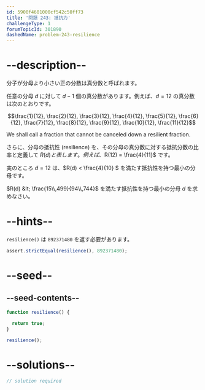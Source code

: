 ```yaml
---
id: 5900f4601000cf542c50ff73
title: '問題 243: 抵抗力'
challengeType: 1
forumTopicId: 301890
dashedName: problem-243-resilience
---
```


# --description--

分子が分母より小さい正の分数は真分数と呼ばれます。

任意の分母 $d$ に対して $d−1$ 個の真分数があります。例えば、$d = 12$ の真分数は次のとおりです。

$$\frac{1}{12}, \frac{2}{12}, \frac{3}{12}, \frac{4}{12}, \frac{5}{12}, \frac{6}{12}, \frac{7}{12}, \frac{8}{12}, \frac{9}{12}, \frac{10}{12}, \frac{11}{12}$$

We shall call a fraction that cannot be canceled down a resilient fraction.

さらに、分母の抵抗性 (resilience) を、その分母の真分数に対する抵抗分数の比率と定義して $R(d) と表します。例えば、$R(12) = \frac{4}{11}$ です。

実のところ $d = 12$ は、$R(d) &lt; \frac{4}{10} $ を満たす抵抗性を持つ最小の分母です。

$R(d) &lt; \frac{15\\,499}{94\\,744}$ を満たす抵抗性を持つ最小の分母 $d$ を求めなさい。

# --hints--

`resilience()` は `892371480` を返す必要があります。

```js
assert.strictEqual(resilience(), 892371480);
```

# --seed--

## --seed-contents--

```js
function resilience() {

  return true;
}

resilience();
```

# --solutions--

```js
// solution required
```
